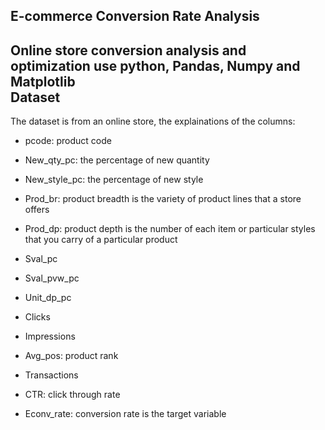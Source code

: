 E-commerce Conversion Rate Analysis
---  
Online store conversion analysis and optimization use python, Pandas, Numpy and Matplotlib  
Dataset  
---
The dataset is from an online store, the explainations of the columns:  
* pcode: product code   
- New_qty_pc: the percentage of new quantity  
* New_style_pc: the percentage of new style  
- Prod_br: product breadth is the variety of product lines that a store offers  
* Prod_dp: product depth is the number of each item or particular styles that you carry of a particular product  
- Sval_pc  
* Sval_pvw_pc  
- Unit_dp_pc  
* Clicks  
- Impressions  
* Avg_pos: product rank  
- Transactions  
* CTR: click through rate  
- Econv_rate: conversion rate is the target variable  
